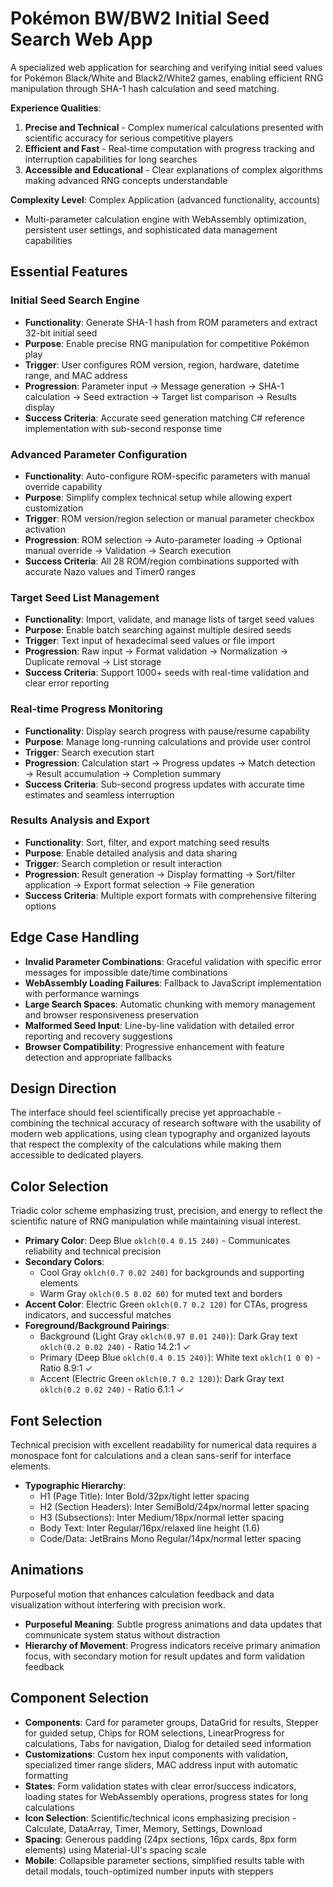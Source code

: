 # Pokémon BW/BW2 Initial Seed Search Web App

A specialized web application for searching and verifying initial seed values for Pokémon Black/White and Black2/White2 games, enabling efficient RNG manipulation through SHA-1 hash calculation and seed matching.

**Experience Qualities**: 
1. **Precise and Technical** - Complex numerical calculations presented with scientific accuracy for serious competitive players
2. **Efficient and Fast** - Real-time computation with progress tracking and interruption capabilities for long searches
3. **Accessible and Educational** - Clear explanations of complex algorithms making advanced RNG concepts understandable

**Complexity Level**: Complex Application (advanced functionality, accounts)
  - Multi-parameter calculation engine with WebAssembly optimization, persistent user settings, and sophisticated data management capabilities

## Essential Features

### Initial Seed Search Engine
- **Functionality**: Generate SHA-1 hash from ROM parameters and extract 32-bit initial seed
- **Purpose**: Enable precise RNG manipulation for competitive Pokémon play
- **Trigger**: User configures ROM version, region, hardware, datetime range, and MAC address
- **Progression**: Parameter input → Message generation → SHA-1 calculation → Seed extraction → Target list comparison → Results display
- **Success Criteria**: Accurate seed generation matching C# reference implementation with sub-second response time

### Advanced Parameter Configuration
- **Functionality**: Auto-configure ROM-specific parameters with manual override capability
- **Purpose**: Simplify complex technical setup while allowing expert customization
- **Trigger**: ROM version/region selection or manual parameter checkbox activation
- **Progression**: ROM selection → Auto-parameter loading → Optional manual override → Validation → Search execution
- **Success Criteria**: All 28 ROM/region combinations supported with accurate Nazo values and Timer0 ranges

### Target Seed List Management
- **Functionality**: Import, validate, and manage lists of target seed values
- **Purpose**: Enable batch searching against multiple desired seeds
- **Trigger**: Text input of hexadecimal seed values or file import
- **Progression**: Raw input → Format validation → Normalization → Duplicate removal → List storage
- **Success Criteria**: Support 1000+ seeds with real-time validation and clear error reporting

### Real-time Progress Monitoring
- **Functionality**: Display search progress with pause/resume capability
- **Purpose**: Manage long-running calculations and provide user control
- **Trigger**: Search execution start
- **Progression**: Calculation start → Progress updates → Match detection → Result accumulation → Completion summary
- **Success Criteria**: Sub-second progress updates with accurate time estimates and seamless interruption

### Results Analysis and Export
- **Functionality**: Sort, filter, and export matching seed results
- **Purpose**: Enable detailed analysis and data sharing
- **Trigger**: Search completion or result interaction
- **Progression**: Result generation → Display formatting → Sort/filter application → Export format selection → File generation
- **Success Criteria**: Multiple export formats with comprehensive filtering options

## Edge Case Handling
- **Invalid Parameter Combinations**: Graceful validation with specific error messages for impossible date/time combinations
- **WebAssembly Loading Failures**: Fallback to JavaScript implementation with performance warnings
- **Large Search Spaces**: Automatic chunking with memory management and browser responsiveness preservation
- **Malformed Seed Input**: Line-by-line validation with detailed error reporting and recovery suggestions
- **Browser Compatibility**: Progressive enhancement with feature detection and appropriate fallbacks

## Design Direction
The interface should feel scientifically precise yet approachable - combining the technical accuracy of research software with the usability of modern web applications, using clean typography and organized layouts that respect the complexity of the calculations while making them accessible to dedicated players.

## Color Selection
Triadic color scheme emphasizing trust, precision, and energy to reflect the scientific nature of RNG manipulation while maintaining visual interest.

- **Primary Color**: Deep Blue `oklch(0.4 0.15 240)` - Communicates reliability and technical precision
- **Secondary Colors**: 
  - Cool Gray `oklch(0.7 0.02 240)` for backgrounds and supporting elements
  - Warm Gray `oklch(0.5 0.02 60)` for muted text and borders
- **Accent Color**: Electric Green `oklch(0.7 0.2 120)` for CTAs, progress indicators, and successful matches
- **Foreground/Background Pairings**:
  - Background (Light Gray `oklch(0.97 0.01 240)`): Dark Gray text `oklch(0.2 0.02 240)` - Ratio 14.2:1 ✓
  - Primary (Deep Blue `oklch(0.4 0.15 240)`): White text `oklch(1 0 0)` - Ratio 8.9:1 ✓
  - Accent (Electric Green `oklch(0.7 0.2 120)`): Dark Gray text `oklch(0.2 0.02 240)` - Ratio 6.1:1 ✓

## Font Selection
Technical precision with excellent readability for numerical data requires a monospace font for calculations and a clean sans-serif for interface elements.

- **Typographic Hierarchy**:
  - H1 (Page Title): Inter Bold/32px/tight letter spacing
  - H2 (Section Headers): Inter SemiBold/24px/normal letter spacing  
  - H3 (Subsections): Inter Medium/18px/normal letter spacing
  - Body Text: Inter Regular/16px/relaxed line height (1.6)
  - Code/Data: JetBrains Mono Regular/14px/normal letter spacing

## Animations
Purposeful motion that enhances calculation feedback and data visualization without interfering with precision work.

- **Purposeful Meaning**: Subtle progress animations and data updates that communicate system status without distraction
- **Hierarchy of Movement**: Progress indicators receive primary animation focus, with secondary motion for result updates and form validation feedback

## Component Selection
- **Components**: Card for parameter groups, DataGrid for results, Stepper for guided setup, Chips for ROM selections, LinearProgress for calculations, Tabs for navigation, Dialog for detailed seed information
- **Customizations**: Custom hex input components with validation, specialized timer range sliders, MAC address input with automatic formatting
- **States**: Form validation states with clear error/success indicators, loading states for WebAssembly operations, progress states for long calculations
- **Icon Selection**: Scientific/technical icons emphasizing precision - Calculate, DataArray, Timer, Memory, Settings, Download
- **Spacing**: Generous padding (24px sections, 16px cards, 8px form elements) using Material-UI's spacing scale
- **Mobile**: Collapsible parameter sections, simplified results table with detail modals, touch-optimized number inputs with steppers